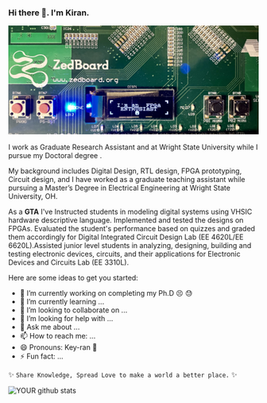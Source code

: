 ### Hi there 👋. I'm Kiran.

![github-small](fpga.jpg)

I work as Graduate Research Assistant and at Wright State University while I pursue my Doctoral degree .

My background includes Digital Design, RTL design, FPGA prototyping, Circuit design, and I have worked as a graduate teaching assistant while pursuing a Master’s Degree in Electrical Engineering at Wright State University, OH.

As a **GTA** I've Instructed students in modeling digital systems using VHSIC hardware descriptive language. Implemented and tested the designs on FPGAs. Evaluated the student's performance based on quizzes and graded them accordingly for Digital Integrated Circuit Design Lab (EE 4620L/EE 6620L).Assisted junior level students in analyzing, designing, building and testing electronic devices, circuits, and their applications for Electronic Devices and Circuits Lab (EE 3310L).



Here are some ideas to get you started:

- 🔭 I’m currently working on completing my Ph.D :persevere: :sweat:
- 🌱 I’m currently learning ...
- 👯 I’m looking to collaborate on ...
- 🤔 I’m looking for help with ...
- 💬 Ask me about ...
- 📫 How to reach me: ...
- 😄 Pronouns: Key-ran :rofl:
- ⚡ Fun fact: ...

✨ `Share Knowledge, Spread Love to make a world a better place.` ✨

![YOUR github stats](https://github-readme-stats.vercel.app/api?username=Kiran760043)
